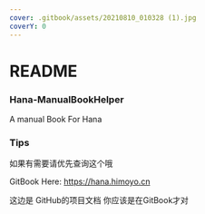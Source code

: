 ```yaml
---
cover: .gitbook/assets/20210810_010328 (1).jpg
coverY: 0
---
```


# README

### Hana-ManualBookHelper

A manual Book For Hana

### Tips

如果有需要请优先查询这个哦

GitBook Here: https://hana.himoyo.cn

这边是 GitHub的项目文档 你应该是在GitBook才对
